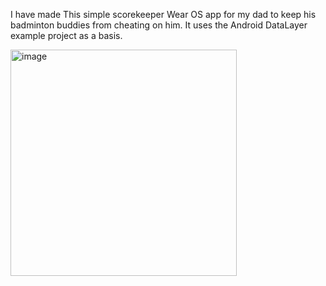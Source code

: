 I have made This simple scorekeeper Wear OS app for my dad to keep his badminton buddies from cheating on him. It uses the Android DataLayer example project as a basis. 

<img width="362" alt="image" src="https://github.com/user-attachments/assets/3c398033-c753-4f99-9723-fc26870690e9" />
